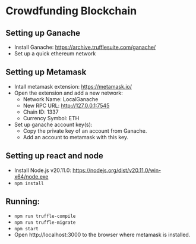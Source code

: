 # Crowdfunding Blockchain

## Setting up Ganache
* Install Ganache: https://archive.trufflesuite.com/ganache/
* Set up a quick ethereum network

## Setting up Metamask
* Intall metamask extension: https://metamask.io/
* Open the extension and add a new network:
    * Network Name: LocalGanache
    * New RPC URL: http://127.0.0.1:7545
    * Chain ID: 1337
    * Currency Symbol: ETH
* Set up ganache account key(s):
    * Copy the private key of an account from Ganache.
    * Add an account to metamask with this key.

## Setting up react and node
* Install Node.js v20.11.0: https://nodejs.org/dist/v20.11.0/win-x64/node.exe
* ```npm install```

## Running:
* ```npm run truffle-compile```
* ```npm run truffle-migrate```
* ```npm start```
* Open http://localhost:3000 to the browser where metamask is installed.